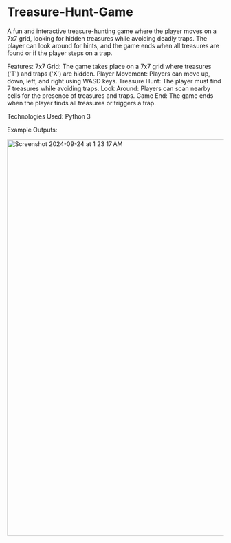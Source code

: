 # Treasure-Hunt-Game

A fun and interactive treasure-hunting game where the player moves on a 7x7 grid, looking for hidden treasures while avoiding deadly traps. The player can look around for hints, and the game ends when all treasures are found or if the player steps on a trap.


Features:
7x7 Grid: The game takes place on a 7x7 grid where treasures ('T') and traps ('X') are hidden.
Player Movement: Players can move up, down, left, and right using WASD keys.
Treasure Hunt: The player must find 7 treasures while avoiding traps.
Look Around: Players can scan nearby cells for the presence of treasures and traps.
Game End: The game ends when the player finds all treasures or triggers a trap.


Technologies Used:
Python 3


Example Outputs:

<img width="921" alt="Screenshot 2024-09-24 at 1 23 17 AM" src="https://github.com/user-attachments/assets/f971dca7-1589-4e32-909f-fd02e1ab893f">
